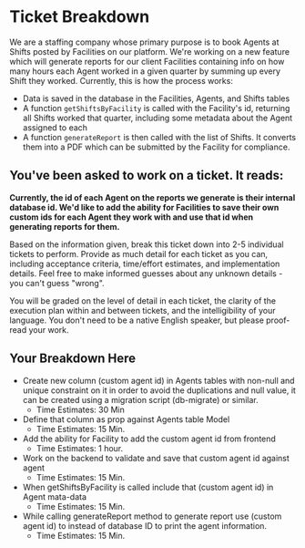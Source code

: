 # Ticket Breakdown
We are a staffing company whose primary purpose is to book Agents at Shifts posted by Facilities on our platform. We're working on a new feature which will generate reports for our client Facilities containing info on how many hours each Agent worked in a given quarter by summing up every Shift they worked. Currently, this is how the process works:

- Data is saved in the database in the Facilities, Agents, and Shifts tables
- A function `getShiftsByFacility` is called with the Facility's id, returning all Shifts worked that quarter, including some metadata about the Agent assigned to each
- A function `generateReport` is then called with the list of Shifts. It converts them into a PDF which can be submitted by the Facility for compliance.

## You've been asked to work on a ticket. It reads:

**Currently, the id of each Agent on the reports we generate is their internal database id. We'd like to add the ability for Facilities to save their own custom ids for each Agent they work with and use that id when generating reports for them.**


Based on the information given, break this ticket down into 2-5 individual tickets to perform. Provide as much detail for each ticket as you can, including acceptance criteria, time/effort estimates, and implementation details. Feel free to make informed guesses about any unknown details - you can't guess "wrong".


You will be graded on the level of detail in each ticket, the clarity of the execution plan within and between tickets, and the intelligibility of your language. You don't need to be a native English speaker, but please proof-read your work.

## Your Breakdown Here

- Create new column (custom agent id) in Agents tables with non-null and unique constraint on it in order to avoid the duplications and null value, it can be created using a migration script (db-migrate) or similar.
  - Time Estimates: 30 Min
- Define that column as prop against Agents table Model
  - Time Estimates: 15 Min.
- Add the ability for Facility to add the custom agent id from frontend 
  - Time Estimates: 1 hour.
- Work on the backend to validate and save that custom agent id against agent 
  - Time Estimates: 15 Min.
- When getShiftsByFacility is called include that (custom agent id) in Agent mata-data 
  - Time Estimates: 15 Min.
- While calling generateReport method to generate report use (custom agent id) to instead of database ID to print the agent information. 
  - Time Estimates: 15 Min.
